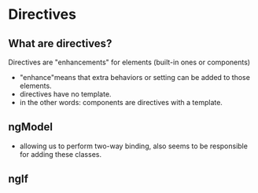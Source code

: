 # Directives
## What are directives?
Directives are "enhancements" for elements (built-in ones or components)
- "enhance"means that extra behaviors or setting can be added to those elements.
- directives have no template.
- in the other words: components are directives with a template.
## ngModel
- allowing us to perform two-way binding, also seems to be responsible for adding these classes.
## ngIf

